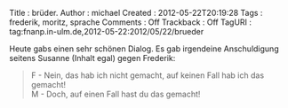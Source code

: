 Title     : brüder.
Author    : michael
Created   : 2012-05-22T20:19:28
Tags      : frederik, moritz, sprache
Comments  : Off
Trackback : Off
TagURI    : tag:fnanp.in-ulm.de,2012-05-22:2012/05/22/brueder

Heute gabs einen sehr schönen Dialog. Es gab irgendeine Anschuldigung seitens
Susanne (Inhalt egal) gegen Frederik:

> F - Nein, das hab ich nicht gemacht, auf keinen Fall hab ich das gemacht!  
> M - Doch, auf einen Fall hast du das gemacht!
